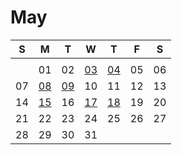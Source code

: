 # May

| S | M | T | W | T | F | S |
|---|---|---|---|---|---|---|
|   |   |   |   |   |   |   |
|   | 01 | 02 | [03](03.md) | [04](04.md) | 05 | 06 |
| 07 | [08](08.md) | [09](09.md) | 10 | 11 | 12 | 13 |
| 14 | [15](15.md) | 16 | [17](17.md) | [18](18.md) | 19 | 20 |
| 21 | 22 | 23 | 24 | 25 | 26 | 27 |
| 28 | 29 | 30 | 31 |    |    |    |